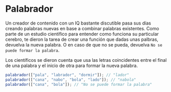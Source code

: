 # Palabrador

Un creador de contenido con un IQ bastante discutible pasa sus días creando palabras nuevas en base a combinar palabras existentes. Como parte de un estudio científico para entender como funciona su particular cerebro, te dieron la tarea de crear una función que dadas unas palbras, devuelva la nueva palabra. O en caso de que no se pueda, devuelva `No se puede formar la palabra`.

Los científicos se dieron cuenta que usa las letras coincidentes entre el final de una palabra y el inicio de otra para formar la nueva palabra.

```ts
palabrador(["pala", "labrador", "dormir"]); // "lador"
palabrador(["cana", "nabo", "bola", "lado"]); // "nabola"
palabrador(["cana", "bola"]); // "No se puede formar la palabra"
```
